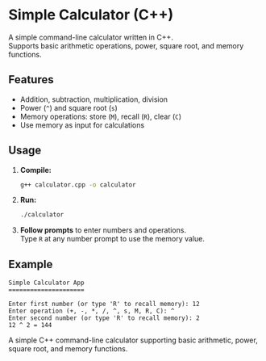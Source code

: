 # Simple Calculator (C++)

A simple command-line calculator written in C++.  
Supports basic arithmetic operations, power, square root, and memory functions.

## Features

- Addition, subtraction, multiplication, division
- Power (`^`) and square root (`s`)
- Memory operations: store (`M`), recall (`R`), clear (`C`)
- Use memory as input for calculations

## Usage

1. **Compile:**
    ```sh
    g++ calculator.cpp -o calculator
    ```

2. **Run:**
    ```sh
    ./calculator
    ```

3. **Follow prompts** to enter numbers and operations.  
   Type `R` at any number prompt to use the memory value.

## Example

```
Simple Calculator App
=====================

Enter first number (or type 'R' to recall memory): 12
Enter operation (+, -, *, /, ^, s, M, R, C): ^
Enter second number (or type 'R' to recall memory): 2
12 ^ 2 = 144
```

A simple C++ command-line calculator supporting basic arithmetic, power, square root, and memory functions.
